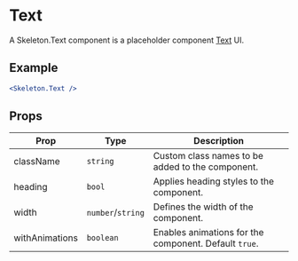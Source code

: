 # Text

A Skeleton.Text component is a placeholder component [Text](../../Text) UI.

## Example

```jsx
<Skeleton.Text />
```

## Props

| Prop           | Type              | Description                                           |
| -------------- | ----------------- | ----------------------------------------------------- |
| className      | `string`          | Custom class names to be added to the component.      |
| heading        | `bool`            | Applies heading styles to the component.              |
| width          | `number`/`string` | Defines the width of the component.                   |
| withAnimations | `boolean`         | Enables animations for the component. Default `true`. |
